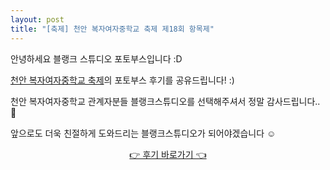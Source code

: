 ```yaml
---
layout: post
title: "[축제] 천안 복자여자중학교 축제 제18회 항목제"
---
```



안녕하세요 블랭크 스튜디오 포토부스입니다 :D

<a href="https://blog.naver.com/blank_studio_/223268890933" target="_blank">천안 복자여자중학교 축제</a>의 포토부스 후기를 공유드립니다! :)

천안 복자여자중학교 관계자분들 블랭크스튜디오를 선택해주셔서 정말 감사드립니다..🖤

앞으로도 더욱 친절하게 도와드리는 블랭크스튜디오가 되어야겠습니다 ☺
   
   
<center><a href="https://blog.naver.com/blank_studio_/223268890933" target="_blank">👉 후기 바로가기 👈</a></center>